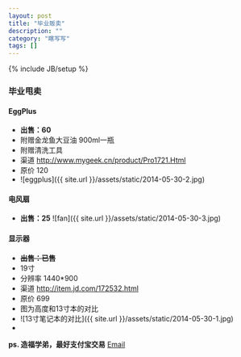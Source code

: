 ```yaml
---
layout: post
title: "毕业贩卖"
description: ""
category: "瞎写写"
tags: []
---
```

{% include JB/setup %}

### 毕业甩卖

#### EggPlus
* **出售：60**
* 附赠金龙鱼大豆油 900ml一瓶
* 附赠清洗工具
* 渠道 <http://www.mygeek.cn/product/Pro1721.Html>
* 原价 120
* ![eggplus]({{ site.url }}/assets/static/2014-05-30-2.jpg)

#### 电风扇
* **出售：25**
![fan]({{ site.url }}/assets/static/2014-05-30-3.jpg)

#### 显示器
* **~~出售：已售~~**
* 19寸
* 分辨率 1440*900
* 渠道 <http://item.jd.com/172532.html>
* 原价 699
* 图为高度和13寸本的对比
* ![13寸笔记本的对比]({{ site.url }}/assets/static/2014-05-30-1.jpg)
*
**ps. 造福学弟，最好支付宝交易**
[Email](mailto:zhangxzheng@gmail.com)
